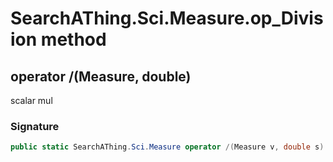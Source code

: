 # SearchAThing.Sci.Measure.op_Division method
## operator /(Measure, double)
scalar mul

### Signature
```csharp
public static SearchAThing.Sci.Measure operator /(Measure v, double s)
```
